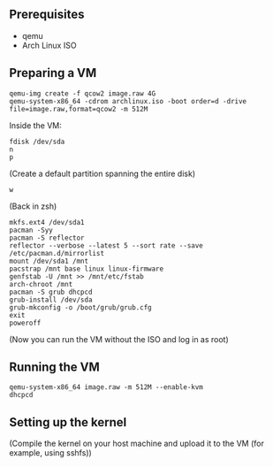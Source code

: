 ## Prerequisites
* qemu
* Arch Linux ISO

## Preparing a VM
```
qemu-img create -f qcow2 image.raw 4G
qemu-system-x86_64 -cdrom archlinux.iso -boot order=d -drive file=image.raw,format=qcow2 -m 512M
```

Inside the VM:
```
fdisk /dev/sda
n
p
```
(Create a default partition spanning the entire disk)
```
w
```

(Back in zsh)
```
mkfs.ext4 /dev/sda1
pacman -Syy
pacman -S reflector
reflector --verbose --latest 5 --sort rate --save /etc/pacman.d/mirrorlist
mount /dev/sda1 /mnt
pacstrap /mnt base linux linux-firmware
genfstab -U /mnt >> /mnt/etc/fstab
arch-chroot /mnt
pacman -S grub dhcpcd
grub-install /dev/sda
grub-mkconfig -o /boot/grub/grub.cfg
exit
poweroff
```

(Now you can run the VM without the ISO and log in as root)

## Running the VM
```
qemu-system-x86_64 image.raw -m 512M --enable-kvm
dhcpcd
```

## Setting up the kernel
(Compile the kernel on your host machine and upload it to the VM (for example, using sshfs))
